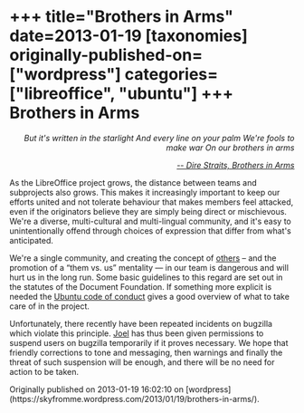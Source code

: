 +++
title="Brothers in Arms"
date=2013-01-19
[taxonomies]
originally-published-on=["wordpress"]
categories=["libreoffice", "ubuntu"]
+++
Brothers in Arms
================

<p style="text-align:right;"><em>But it's written in the starlight</em>
<em>And every line on your palm</em>
<em>We're fools to make war</em>
<em>On our brothers in arms</em></p>
<p style="text-align:right;"><em><a href="http://www.youtube.com/watch?v=azMRIHIyt1Y">-- Dire Straits, Brothers in Arms</a></em></p>
<p style="text-align:left;">As the LibreOffice project grows, the distance between teams and subprojects also grows. This makes it increasingly important to keep our efforts united and not tolerate behaviour that makes members feel attacked,
even if the originators believe they are simply being direct or mischievous. We're a diverse, multi-cultural and multi-lingual community, and it's easy to unintentionally offend through choices of expression that differ from what's anticipated.</p>
<p style="text-align:left;">We're a single community, and creating the concept of <a href="http://en.wikipedia.org/wiki/Other">others</a> – and the  promotion of a “them vs. us” mentality — in our team is dangerous and will hurt us in the long run. Some basic guidelines to this regard are set out in the statutes of the Document Foundation. If something more explicit is needed the <a href="http://www.ubuntu.com/project/about-ubuntu/conduct">Ubuntu code of conduct</a> gives a good overview of what to take care of in the project.</p>
<p style="text-align:left;">Unfortunately, there recently have been repeated incidents on bugzilla which violate this principle. <a href="http://joelmadero.wordpress.com/">Joel</a> has thus been given permissions to suspend users on bugzilla temporarily if it proves necessary. We hope that friendly corrections to tone and messaging, then warnings and finally the threat of such suspension will be enough, and there will be no need for action to be taken.</p>
Originally published on 2013-01-19 16:02:10 on [wordpress](https://skyfromme.wordpress.com/2013/01/19/brothers-in-arms/).
